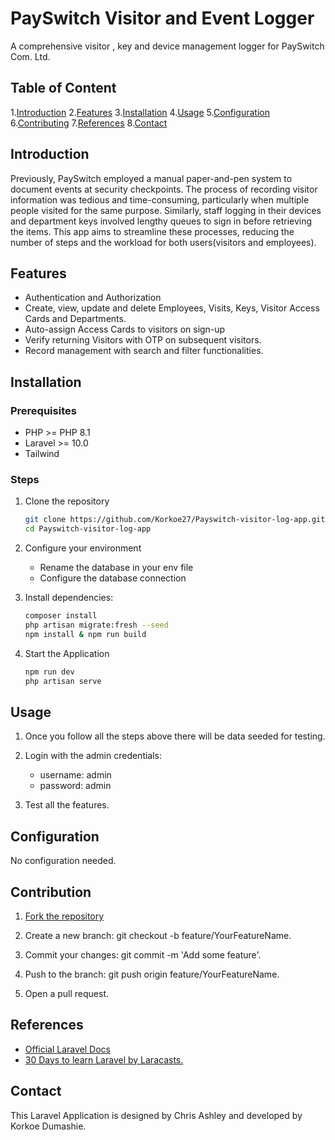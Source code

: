 # PaySwitch Visitor and Event Logger

A comprehensive visitor , key and device management logger for PaySwitch Com. Ltd.

## Table of Content

1.[Introduction](#introduction) 
2.[Features](#features) 
3.[Installation](#installation) 
4.[Usage](#usage) 
5.[Configuration](#configuration) 
6.[Contributing](#contributing) 
7.[References](#references) 
8.[Contact](#contact)

## Introduction

Previously, PaySwitch employed a manual paper-and-pen system to document events at security checkpoints. The process of recording visitor information was tedious and time-consuming, particularly when multiple people visited for the same purpose. Similarly, staff logging in their devices and department keys involved lengthy queues to sign in before retrieving the items. This app aims to streamline these processes, reducing the number of steps and the workload for both users(visitors and employees).

## Features

-   Authentication and Authorization
-   Create, view, update and delete Employees, Visits, Keys, Visitor Access Cards and Departments.
-   Auto-assign Access Cards to visitors on sign-up
-   Verify returning Visitors with OTP on subsequent visitors.
-   Record management with search and filter functionalities.

## Installation

### Prerequisites

-   PHP >= PHP 8.1
-   Laravel >= 10.0
-   Tailwind

### Steps

1. Clone the repository

    ```bash
    git clone https://github.com/Korkoe27/Payswitch-visitor-log-app.git
    cd Payswitch-visitor-log-app

    ```

2. Configure your environment

    - Rename the database in your env file
    - Configure the database connection

3. Install dependencies:

    ```bash
    composer install
    php artisan migrate:fresh --seed
    npm install & npm run build

    ```

4. Start the Application
    ```bash
    npm run dev
    php artisan serve
    ```

## Usage

1. Once you follow all the steps above there will be data seeded for testing.

2. Login with the admin credentials:

    - username: admin
    - password: admin

3. Test all the features.

## Configuration

No configuration needed.

## Contribution

1. [Fork the repository](https://github.com/Korkoe27/Payswitch-visitor-log-app.git)
2. Create a new branch: git checkout -b feature/YourFeatureName.

3. Commit your changes: git commit -m 'Add some feature'.

4. Push to the branch: git push origin feature/YourFeatureName.

5. Open a pull request.

## References

-   [Official Laravel Docs](https://laravel.com/docs/10.x)
-   [30 Days to learn Laravel by Laracasts.](https://www.youtube.com/watch?v=SqTdHCTWqks&t=2271s)

## Contact

This Laravel Application is designed by Chris Ashley and developed by Korkoe Dumashie.
